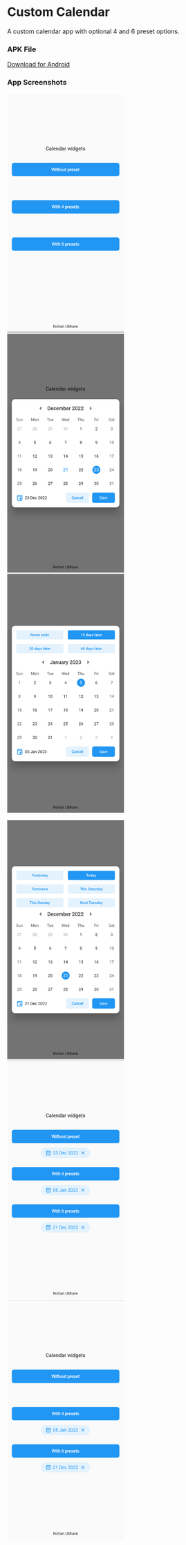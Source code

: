 # Custom Calendar

A custom calendar app with optional 4 and 6 preset options.

### APK File
[Download for Android](https://github.com/rohanubhare/custom-calendar/raw/master/custom_calendar.apk)

### App Screenshots
<p float="left">
  <img src="/screenshots/1.png" width="270" />
  <img src="/screenshots/2.png" width="270" /> 
  <img src="/screenshots/3.png" width="270" />
</p>

<p float="left">
  <img src="/screenshots/4.png" width="270" />
  <img src="/screenshots/5.png" width="270" /> 
  <img src="/screenshots/6.png" width="270" />
</p>

